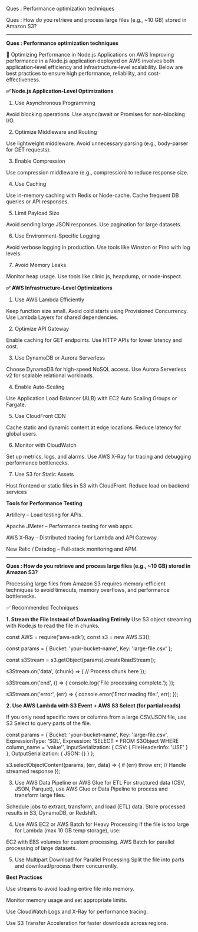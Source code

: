 
Ques : Performance optimization techniques

Ques : How do you retrieve and process large files (e.g., ~10 GB) stored in Amazon S3?

---

**Ques : Performance optimization techniques**

🚀 Optimizing Performance in Node.js Applications on AWS
Improving performance in a Node.js application deployed on AWS involves both application-level efficiency and infrastructure-level scalability. Below are best practices to ensure high performance, reliability, and cost-effectiveness.

**✅ Node.js Application-Level Optimizations**

1. Use Asynchronous Programming

Avoid blocking operations.
Use async/await or Promises for non-blocking I/O.

2. Optimize Middleware and Routing

Use lightweight middleware.
Avoid unnecessary parsing (e.g., body-parser for GET requests).

3. Enable Compression

Use compression middleware (e.g., compression) to reduce response size.

4. Use Caching

Use in-memory caching with Redis or Node-cache.
Cache frequent DB queries or API responses.

5. Limit Payload Size

Avoid sending large JSON responses.
Use pagination for large datasets.

6. Use Environment-Specific Logging

Avoid verbose logging in production.
Use tools like Winston or Pino with log levels.

7. Avoid Memory Leaks

Monitor heap usage.
Use tools like clinic.js, heapdump, or node-inspect.


**✅ AWS Infrastructure-Level Optimizations**

1. Use AWS Lambda Efficiently

Keep function size small.
Avoid cold starts using Provisioned Concurrency.
Use Lambda Layers for shared dependencies.

2. Optimize API Gateway

Enable caching for GET endpoints.
Use HTTP APIs for lower latency and cost.

3. Use DynamoDB or Aurora Serverless

Choose DynamoDB for high-speed NoSQL access.
Use Aurora Serverless v2 for scalable relational workloads.

4. Enable Auto-Scaling

Use Application Load Balancer (ALB) with EC2 Auto Scaling Groups or Fargate.

5. Use CloudFront CDN

Cache static and dynamic content at edge locations.
Reduce latency for global users.

6. Monitor with CloudWatch

Set up metrics, logs, and alarms.
Use AWS X-Ray for tracing and debugging performance bottlenecks.

7. Use S3 for Static Assets

Host frontend or static files in S3 with CloudFront.
Reduce load on backend services

**Tools for Performance Testing**

Artillery – Load testing for APIs.

Apache JMeter – Performance testing for web apps.

AWS X-Ray – Distributed tracing for Lambda and API Gateway.

New Relic / Datadog – Full-stack monitoring and APM.


---

**Ques : How do you retrieve and process large files (e.g., ~10 GB) stored in Amazon S3?**

Processing large files from Amazon S3 requires memory-efficient techniques to avoid timeouts, memory overflows, and performance bottlenecks.

✅ Recommended Techniques

**1. Stream the File Instead of Downloading Entirely**
Use S3 object streaming with Node.js to read the file in chunks.

const AWS = require('aws-sdk');
const s3 = new AWS.S3();

const params = {
  Bucket: 'your-bucket-name',
  Key: 'large-file.csv'
};

const s3Stream = s3.getObject(params).createReadStream();

s3Stream.on('data', (chunk) => {
  // Process chunk here
});

s3Stream.on('end', () => {
  console.log('File processing complete.');
});

s3Stream.on('error', (err) => {
  console.error('Error reading file:', err);
});

**2. Use AWS Lambda with S3 Event + AWS S3 Select (for partial reads)**

If you only need specific rows or columns from a large CSV/JSON file, use S3 Select to query parts of the file.

const params = {
  Bucket: 'your-bucket-name',
  Key: 'large-file.csv',
  ExpressionType: 'SQL',
  Expression: 'SELECT * FROM S3Object WHERE column_name = \'value\'',
  InputSerialization: {
    CSV: {
      FileHeaderInfo: 'USE'
    }
  },
  OutputSerialization: {
    JSON: {}
  }
};

s3.selectObjectContent(params, (err, data) => {
  if (err) throw err;
  // Handle streamed response
});

3. Use AWS Data Pipeline or AWS Glue for ETL
For structured data (CSV, JSON, Parquet), use AWS Glue or Data Pipeline to process and transform large files.

Schedule jobs to extract, transform, and load (ETL) data.
Store processed results in S3, DynamoDB, or Redshift.


4. Use AWS EC2 or AWS Batch for Heavy Processing
If the file is too large for Lambda (max 10 GB temp storage), use:

EC2 with EBS volumes for custom processing.
AWS Batch for parallel processing of large datasets.


5. Use Multipart Download for Parallel Processing
Split the file into parts and download/process them concurrently.

**Best Practices**

Use streams to avoid loading entire file into memory.

Monitor memory usage and set appropriate limits.

Use CloudWatch Logs and X-Ray for performance tracing.

Use S3 Transfer Acceleration for faster downloads across regions.
